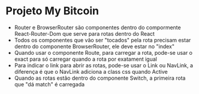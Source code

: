 # Projeto My Bitcoin
- Router e BrowserRouter são componentes dentro do compormente React-Router-Dom que serve para rotas dentro do React
- Todos os componentes que vão ser "tocados" pela rota precisam estar dentro do componente BrowserRouter, ele deve estar no "index"
- Quando usar o componente Route, para carregar a rota, pode-se usar o exact para só carregar quando a rota por exatament igual
- Para indicar o link para abrir as rotas, pode-se usar o Link ou NavLink, a diferença é que o NavLink adiciona a class css quando Active
- Quando as rotas estão dentro do componente Switch, a primeira rota que "dá match" é carregada